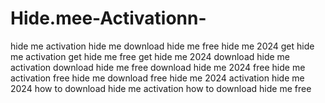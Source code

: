 # Hide.mee-Activationn-
 hide me activation hide me download hide me free hide me 2024 get hide me activation get hide me free get hide me 2024 download hide me activation download hide me free download hide me 2024 free hide me activation free hide me download free hide me 2024 activation hide me 2024 how to download hide me activation how to download hide me free
